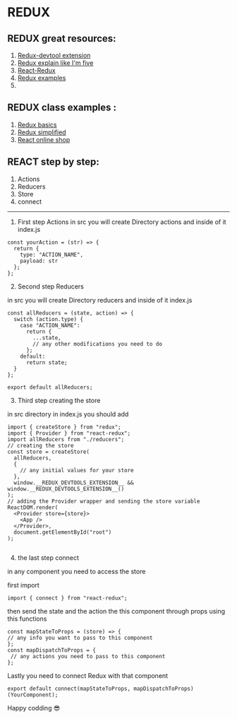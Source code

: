 #  REDUX 

## REDUX great resources:
1. [Redux-devtool extension](https://github.com/zalmoxisus/redux-devtools-extension)
1. [Redux explain like I'm five](https://dev.to/hemanth/explain-redux-like-im-five)
1. [React-Redux](https://react-redux.js.org/)
1. [Redux examples](https://redux.js.org/introduction/examples)
1. []()

## REDUX class examples :
1. [Redux basics](https://github.com/FBw-26/live-coding/tree/master/jun/30-06)
1. [Redux simplified](https://github.com/FBw-26/live-coding/tree/master/july/redex-simplified)
1. [React online shop](https://github.com/FBw-26/live-coding/tree/master/july/01-07)

## REACT step by step:

1. Actions
1. Reducers
1. Store
1. connect
--------------------------------------------------------------------------------
1. First step Actions 
in src you will create Directory actions and inside of it index.js 

```
const yourAction = (str) => {
  return {
    type: "ACTION_NAME",
    payload: str
  };
};

```
2. Second step Reducers  

in src you will create Directory reducers and inside of it index.js

```
const allReducers = (state, action) => {
  switch (action.type) {
    case "ACTION_NAME":
      return {
        ...state,
        // any other modifications you need to do
      };
    default:
      return state;
  }
};

export default allReducers;
```
3. Third step creating the store 

in src directory in index.js you should add 
```
import { createStore } from "redux";
import { Provider } from "react-redux";
import allReducers from "./reducers";
// creating the store
const store = createStore(
  allReducers,
  {
    // any initial values for your store
  },
  window.__REDUX_DEVTOOLS_EXTENSION__ && window.__REDUX_DEVTOOLS_EXTENSION__()
);
// adding the Provider wrapper and sending the store variable 
ReactDOM.render(
  <Provider store={store}>
    <App />
  </Provider>,
  document.getElementById("root")
);


```
4. the last step connect  

in any component you need to access the store  

first import
```
import { connect } from "react-redux";

```
then send the state and the action the this component through props using this functions
```
const mapStateToProps = (store) => {
// any info you want to pass to this component 
};
const mapDispatchToProps = {
 // any actions you need to pass to this component 
};

```
Lastly you need to connect Redux with that component 
```
export default connect(mapStateToProps, mapDispatchToProps)(YourComponent);

```
Happy codding 😎
